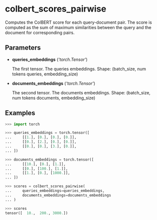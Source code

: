 # colbert_scores_pairwise

Computes the ColBERT score for each query-document pair. The score is computed as the sum of maximum similarities between the query and the document for corresponding pairs.



## Parameters

- **queries_embeddings** (*'torch.Tensor'*)

    The first tensor. The queries embeddings. Shape: (batch_size, num tokens queries, embedding_size)

- **documents_embeddings** (*'torch.Tensor'*)

    The second tensor. The documents embeddings. Shape: (batch_size, num tokens documents, embedding_size)



## Examples

```python
>>> import torch

>>> queries_embeddings = torch.tensor([
...     [[1.], [0.], [0.], [0.]],
...     [[0.], [2.], [0.], [0.]],
...     [[0.], [0.], [3.], [0.]],
... ])

>>> documents_embeddings = torch.tensor([
...     [[10.], [0.], [1.]],
...     [[0.], [100.], [1.]],
...     [[1.], [0.], [1000.]],
... ])

>>> scores = colbert_scores_pairwise(
...     queries_embeddings=queries_embeddings,
...     documents_embeddings=documents_embeddings
... )

>>> scores
tensor([  10.,  200., 3000.])
```
